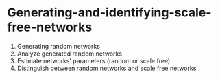 # Generating-and-identifying-scale-free-networks
1. Generating random networks
2. Analyze generated random networks
3. Estimate networks’ parameters (random or scale free)
4. Distinguish between random networks and scale free networks
